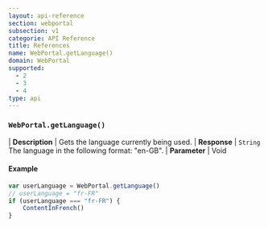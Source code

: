 ```yaml
---
layout: api-reference
section: webportal
subsection: v1
categorie: API Reference
title: References
name: WebPortal.getLanguage()
domain: WebPortal
supported:
  - 2
  - 3
  - 4
type: api
---
```


### `WebPortal.getLanguage()`

| **Description** | Gets the language currently being used.
| **Response** | `String`  The language in the following format: "en-GB".
| **Parameter**   | Void 

#### Example

```javascript
var userLanguage = WebPortal.getLanguage()
// userLanguage = "fr-FR"
if (userLanguage === "fr-FR") {
	ContentInFrench()
}
```